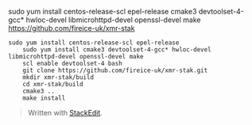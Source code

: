 sudo yum install centos-release-scl epel-release cmake3 devtoolset-4-gcc* hwloc-devel libmicrohttpd-devel openssl-devel make
https://github.com/fireice-uk/xmr-stak
```
sudo yum install centos-release-scl epel-release
    sudo yum install cmake3 devtoolset-4-gcc* hwloc-devel libmicrohttpd-devel openssl-devel make
    scl enable devtoolset-4 bash
    git clone https://github.com/fireice-uk/xmr-stak.git
    mkdir xmr-stak/build
    cd xmr-stak/build
    cmake3 ..
    make install
```

> Written with [StackEdit](https://stackedit.io/).
<!--stackedit_data:
eyJoaXN0b3J5IjpbMTAyMTQ4OTUwLDczMDk5ODExNl19
-->